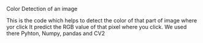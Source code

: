 Color Detection of an image

This is the code which helps to detect the color of that part of image where yor click
It predict the RGB value of that pixel where you click.
We used there Pyhton, Numpy, pandas and CV2
